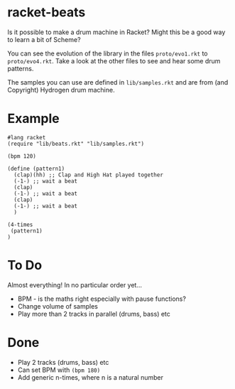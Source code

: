 # racket-beats
Is it possible to make a drum machine in Racket?
Might this be a good way to learn a bit of Scheme?

You can see the evolution of the library in the files `proto/evo1.rkt` to `proto/evo4.rkt`. Take a look at the other files to see and hear some drum patterns.

The samples you can use are defined in `lib/samples.rkt` and are from (and Copyright) Hydrogen drum machine.

# Example

```
#lang racket
(require "lib/beats.rkt" "lib/samples.rkt")

(bpm 120)

(define (pattern1)
  (clap)(hh) ;; Clap and High Hat played together
  (-1-) ;; wait a beat
  (clap)
  (-1-) ;; wait a beat
  (clap)
  (-1-) ;; wait a beat
  )

(4-times
 (pattern1)
)
```

# To Do


Almost everything! In no particular order yet...

* BPM - is the maths right especially with pause functions?
* Change volume of samples
* Play more than 2 tracks in parallel (drums, bass) etc

# Done

* Play 2 tracks (drums, bass) etc
* Can set BPM with `(bpm 180)`
* Add generic n-times, where n is a natural number
